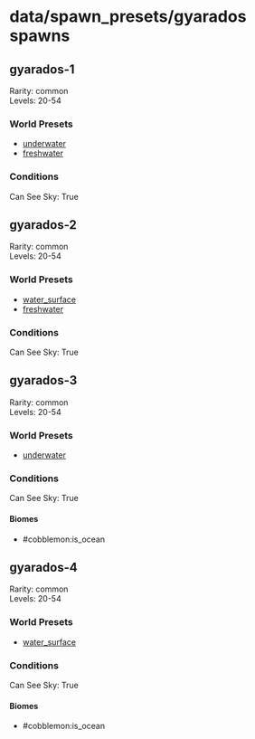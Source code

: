 # data/spawn_presets/gyarados spawns  
  
## gyarados-1  
Rarity: common  
Levels: 20-54  
  
### World Presets  
* [underwater](/data/spawn_data/underwater.md)  
* [freshwater](/data/spawn_data/freshwater.md)  
  
### Conditions  
Can See Sky: True  
  
## gyarados-2  
Rarity: common  
Levels: 20-54  
  
### World Presets  
* [water_surface](/data/spawn_data/water_surface.md)  
* [freshwater](/data/spawn_data/freshwater.md)  
  
### Conditions  
Can See Sky: True  
  
## gyarados-3  
Rarity: common  
Levels: 20-54  
  
### World Presets  
* [underwater](/data/spawn_data/underwater.md)  
  
### Conditions  
Can See Sky: True  
  
#### Biomes  
  * #cobblemon:is_ocean
  
  
## gyarados-4  
Rarity: common  
Levels: 20-54  
  
### World Presets  
* [water_surface](/data/spawn_data/water_surface.md)  
  
### Conditions  
Can See Sky: True  
  
#### Biomes  
  * #cobblemon:is_ocean
  
